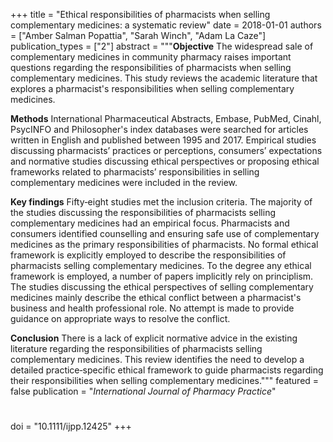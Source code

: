 +++
title = "Ethical responsibilities of pharmacists when selling complementary medicines: a systematic review"
date = 2018-01-01
authors = ["Amber Salman Popattia", "Sarah Winch", "Adam La Caze"]
publication_types = ["2"]
abstract = """**Objective**
The widespread sale of complementary medicines in community pharmacy raises important questions regarding the responsibilities of pharmacists when selling complementary medicines. This study reviews the academic literature that explores a pharmacist's responsibilities when selling complementary medicines.

**Methods**
International Pharmaceutical Abstracts, Embase, PubMed, Cinahl, PsycINFO and Philosopher's index databases were searched for articles written in English and published between 1995 and 2017. Empirical studies discussing pharmacists’ practices or perceptions, consumers’ expectations and normative studies discussing ethical perspectives or proposing ethical frameworks related to pharmacists’ responsibilities in selling complementary medicines were included in the review.

**Key findings**
Fifty‐eight studies met the inclusion criteria. The majority of the studies discussing the responsibilities of pharmacists selling complementary medicines had an empirical focus. Pharmacists and consumers identified counselling and ensuring safe use of complementary medicines as the primary responsibilities of pharmacists. No formal ethical framework is explicitly employed to describe the responsibilities of pharmacists selling complementary medicines. To the degree any ethical framework is employed, a number of papers implicitly rely on principlism. The studies discussing the ethical perspectives of selling complementary medicines mainly describe the ethical conflict between a pharmacist's business and health professional role. No attempt is made to provide guidance on appropriate ways to resolve the conflict.

**Conclusion**
There is a lack of explicit normative advice in the existing literature regarding the responsibilities of pharmacists selling complementary medicines. This review identifies the need to develop a detailed practice‐specific ethical framework to guide pharmacists regarding their responsibilities when selling complementary medicines."""
featured = false
publication = "*International Journal of Pharmacy Practice*"
# <!-- url_pdf = "https://doi.org/10.1111%2Fijpp.12425" -->
doi = "10.1111/ijpp.12425"
+++

